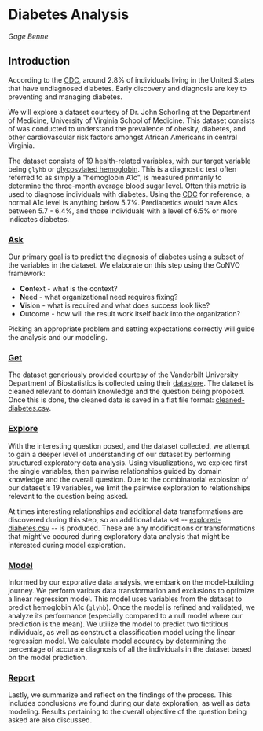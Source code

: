 # Diabetes Analysis
*Gage Benne*

## Introduction

According to the [CDC](https://www.cdc.gov/diabetes/pdfs/data/statistics/national-diabetes-statistics-report.pdf), around 2.8% of individuals living in the United States that have undiagnosed diabetes. Early discovery and diagnosis are key to preventing and managing diabetes.

We will explore a dataset courtesy of Dr. John Schorling at the Department of Medicine, University of Virginia School of Medicine. This dataset consists of was conducted to understand the prevalence of obesity, diabetes, and other cardiovascular risk factors amongst African Americans in central Virginia.

The dataset consists of 19 health-related variables, with our target variable being `glyhb` or [glycosylated hemoglobin](https://en.wikipedia.org/wiki/Glycated_hemoglobin). This is a diagnostic test often referred to as simply a "hemoglobin A1c", is measured primarily to determine the three-month average blood sugar level. Often this metric is used to diagnose individuals with diabetes. Using the [CDC](https://www.cdc.gov/diabetes/managing/managing-blood-sugar/a1c.html) for reference, a normal A1c level is anything below 5.7%. Prediabetics would have A1cs between 5.7 - 6.4%, and those individuals with a level of 6.5% or more indicates diabetes.

### [Ask](ask.md)

Our primary goal is to predict the diagnosis of diabetes using a subset of the variables in the dataset. We elaborate on this step using the CoNVO framework:

- **Co**ntext - what is the context?
- **N**eed - what organizational need requires fixing?
- **V**ision - what is required and what does success look like?
- **O**utcome - how will the result work itself back into the organization?

Picking an appropriate problem and setting expectations correctly will guide the analysis and our modeling.

### [Get](get.ipynb)

The dataset generiously provided courtesy of the Vanderbilt University Department of Biostatistics is collected using their [datastore](https://hbiostat.org/data/#vanderbilt-biostatistics-datasets). The dataset is cleaned relevant to domain knowledge and the question being proposed. Once this is done, the cleaned data is saved in a flat file format: [cleaned-diabetes.csv](cleaned-diabetes.csv).

### [Explore](explore.ipynb)

With the interesting question posed, and the dataset collected, we attempt to gain a deeper level of understanding of our dataset by performing structured exploratory data analysis. Using visualizations, we explore first the single variables, then pairwise relationships guided by domain knowledge and the overall question. Due to the combinatorial explosion of our dataset's 19 variables, we limit the pairwise exploration to relationships relevant to the question being asked.

At times interesting relationships and additional data transformations are discovered during this step, so an additional data set -- [explored-diabetes.csv](explored-diabetes.csv) -- is produced. These are any modifications or transformations that might've occured during exploratory data analysis that might be interested during model exploration.

### [Model](model.ipynb)

Informed by our exporative data analysis, we embark on the model-building journey. We perform various data transformation and exclusions to optimize a linear regression model. This model uses variables from the dataset to predict hemoglobin A1c (`glyhb`). Once the model is refined and validated, we analyze its performance (especially compared to a null model where our prediction is the mean). We utilize the model to predict two fictitious individuals, as well as construct a classification model using the linear regression model. We calculate model accuracy by determining the percentage of accurate diagnosis of all the individuals in the dataset based on the model prediction.

### [Report](report.md)

Lastly, we summarize and reflect on the findings of the process. This includes conclusions we found during our data exploration, as well as data modeling. Results pertaining to the overall objective of the question being asked are also discussed.
